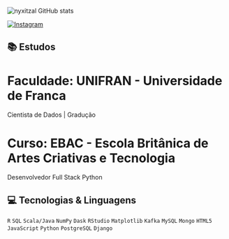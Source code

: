 ![nyxitzal GitHub stats](https://github-readme-stats.vercel.app/api?username=nyxitzal&show_icons=true&theme=tokyonight)

[![Instagram](https://img.shields.io/badge/Instagram-E4405F?style=for-the-badge&logo=instagram&logoColor=white)](https://www.instagram.com/kaykyez/)

## 📚 Estudos

# Faculdade: UNIFRAN - Universidade de Franca
 Cientista de Dados | Gradução

# Curso:  EBAC - Escola Britânica de Artes Criativas e Tecnologia
 Desenvolvedor Full Stack Python

## 💻 Tecnologias & Linguagens

`R` `SQL` `Scala/Java` `NumPy` `Dask`  `RStudio` `Matplotlib` `Kafka` `MySQL` `Mongo`
`HTML5` `JavaScript` `Python` `PostgreSQL` `Django`
